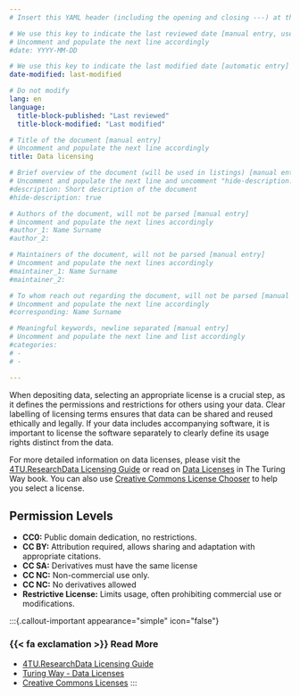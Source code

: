 ```yaml
---
# Insert this YAML header (including the opening and closing ---) at the beginning of the document and fill it out accordingly

# We use this key to indicate the last reviewed date [manual entry, use YYYY-MM-DD]
# Uncomment and populate the next line accordingly
#date: YYYY-MM-DD

# We use this key to indicate the last modified date [automatic entry]
date-modified: last-modified

# Do not modify
lang: en
language: 
  title-block-published: "Last reviewed"
  title-block-modified: "Last modified"

# Title of the document [manual entry]
# Uncomment and populate the next line accordingly
title: Data licensing

# Brief overview of the document (will be used in listings) [manual entry]
# Uncomment and populate the next line and uncomment "hide-description: true".
#description: Short description of the document
#hide-description: true

# Authors of the document, will not be parsed [manual entry]
# Uncomment and populate the next lines accordingly
#author_1: Name Surname
#author_2:

# Maintainers of the document, will not be parsed [manual entry]
# Uncomment and populate the next lines accordingly
#maintainer_1: Name Surname
#maintainer_2:

# To whom reach out regarding the document, will not be parsed [manual entry]
# Uncomment and populate the next line accordingly
#corresponding: Name Surname

# Meaningful keywords, newline separated [manual entry]
# Uncomment and populate the next line and list accordingly
#categories: 
# - 
# - 

---
```


When depositing data, selecting an appropriate license is a crucial step, as it defines the permissions and restrictions for others using your data. Clear labelling of licensing terms ensures that data can be shared and reused ethically and legally. 
If your data includes accompanying software, it is important to license the software separately to clearly define its usage rights distinct from the data.

For more detailed information on data licenses, please visit the [4TU.ResearchData Licensing Guide](https://data.4tu.nl/info/en/use/publish-cite/upload-your-data-in-our-data-repository/licencing) or read on [Data Licenses](https://book.the-turing-way.org/reproducible-research/licensing/licensing-data) in The Turing Way book. You can also use [Creative Commons License Chooser](https://chooser-beta.creativecommons.org/) to help you select a license. 

## Permission Levels
- **CC0:** Public domain dedication, no restrictions.
- **CC BY:** Attribution required, allows sharing and adaptation with appropriate citations.
- **CC SA:** Derivatives must have the same license
- **CC NC:** Non-commercial use only.
- **CC NC:** No derivatives allowed
- **Restrictive License:** Limits usage, often prohibiting commercial use or modifications.

:::{.callout-important appearance="simple" icon="false"}
### {{< fa exclamation >}} Read More
- [4TU.ResearchData Licensing Guide](https://data.4tu.nl/info/en/use/publish-cite/)
- [Turing Way - Data Licenses](https://book.the-turing-way.org/reproducible-research/licensing/licensing-data)
- [Creative Commons Licenses](https://creativecommons.org/share-your-work/cclicenses/)
:::